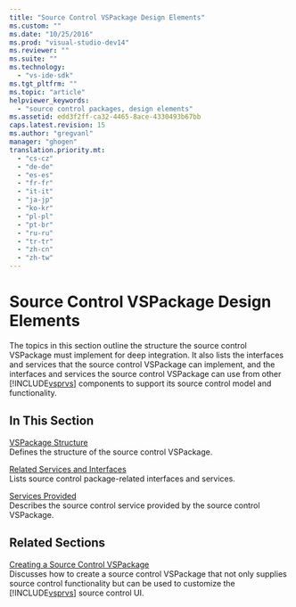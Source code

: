 ```yaml
---
title: "Source Control VSPackage Design Elements"
ms.custom: ""
ms.date: "10/25/2016"
ms.prod: "visual-studio-dev14"
ms.reviewer: ""
ms.suite: ""
ms.technology: 
  - "vs-ide-sdk"
ms.tgt_pltfrm: ""
ms.topic: "article"
helpviewer_keywords: 
  - "source control packages, design elements"
ms.assetid: edd3f2ff-ca32-4465-8ace-4330493b67bb
caps.latest.revision: 15
ms.author: "gregvanl"
manager: "ghogen"
translation.priority.mt: 
  - "cs-cz"
  - "de-de"
  - "es-es"
  - "fr-fr"
  - "it-it"
  - "ja-jp"
  - "ko-kr"
  - "pl-pl"
  - "pt-br"
  - "ru-ru"
  - "tr-tr"
  - "zh-cn"
  - "zh-tw"
---
```

# Source Control VSPackage Design Elements
The topics in this section outline the structure the source control VSPackage must implement for deep integration. It also lists the interfaces and services that the source control VSPackage can implement, and the interfaces and services the source control VSPackage can use from other [!INCLUDE[vsprvs](../../code-quality/includes/vsprvs_md.md)] components to support its source control model and functionality.  
  
## In This Section  
 [VSPackage Structure](../../extensibility/internals/vspackage-structure--source-control-vspackage-.md)  
 Defines the structure of the source control VSPackage.  
  
 [Related Services and Interfaces](../../extensibility/internals/related-services-and-interfaces--source-control-vspackage-.md)  
 Lists source control package-related interfaces and services.  
  
 [Services Provided](../../extensibility/internals/services-provided--source-control-vspackage-.md)  
 Describes the source control service provided by the source control VSPackage.  
  
## Related Sections  
 [Creating a Source Control VSPackage](../../extensibility/internals/creating-a-source-control-vspackage.md)  
 Discusses how to create a source control VSPackage that not only supplies source control functionality but can be used to customize the [!INCLUDE[vsprvs](../../code-quality/includes/vsprvs_md.md)] source control UI.